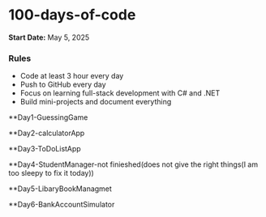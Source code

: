 # 100-days-of-code
**Start Date:** May 5, 2025
### Rules
- Code at least 3 hour every day
- Push to GitHub every day
- Focus on learning full-stack development with C# and .NET
- Build mini-projects and document everything

**Day1-GuessingGame

**Day2-calculatorApp

**Day3-ToDoListApp

**Day4-StudentManager-not finieshed(does not give the right things(I am too sleepy to fix it today))

**Day5-LibaryBookManagmet

**Day6-BankAccountSimulator 
